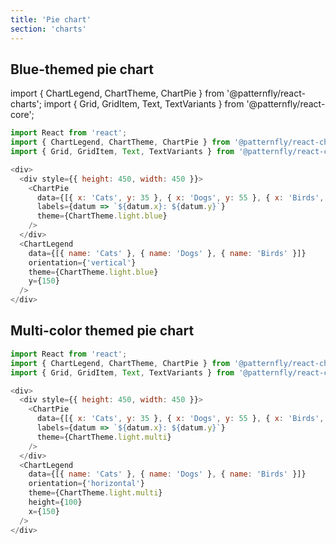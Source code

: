 ```yaml
---
title: 'Pie chart'
section: 'charts'
---
```


## Blue-themed pie chart

import { ChartLegend, ChartTheme, ChartPie } from '@patternfly/react-charts';
import { Grid, GridItem, Text, TextVariants } from '@patternfly/react-core';

```js
import React from 'react';
import { ChartLegend, ChartTheme, ChartPie } from '@patternfly/react-charts';
import { Grid, GridItem, Text, TextVariants } from '@patternfly/react-core';

<div>
  <div style={{ height: 450, width: 450 }}>
    <ChartPie
      data={[{ x: 'Cats', y: 35 }, { x: 'Dogs', y: 55 }, { x: 'Birds', y: 10 }]}
      labels={datum => `${datum.x}: ${datum.y}`}
      theme={ChartTheme.light.blue}
    />
  </div>
  <ChartLegend
    data={[{ name: 'Cats' }, { name: 'Dogs' }, { name: 'Birds' }]}
    orientation={'vertical'}
    theme={ChartTheme.light.blue}
    y={150}
  />
</div>
```

## Multi-color themed pie chart
```js
import React from 'react';
import { ChartLegend, ChartTheme, ChartPie } from '@patternfly/react-charts';
import { Grid, GridItem, Text, TextVariants } from '@patternfly/react-core';

<div>
  <div style={{ height: 450, width: 450 }}>
    <ChartPie
      data={[{ x: 'Cats', y: 35 }, { x: 'Dogs', y: 55 }, { x: 'Birds', y: 10 }]}
      labels={datum => `${datum.x}: ${datum.y}`}
      theme={ChartTheme.light.multi}
    />
  </div>
  <ChartLegend
    data={[{ name: 'Cats' }, { name: 'Dogs' }, { name: 'Birds' }]}
    orientation={'horizontal'}
    theme={ChartTheme.light.multi}
    height={100}
    x={150}
  />
</div>
```

